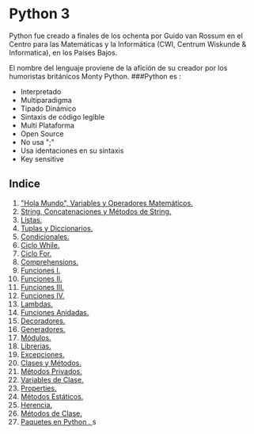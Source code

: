 # Python 3 
Python fue creado a finales de los ochenta por Guido van Rossum en el Centro para las Matemáticas y la Informática (CWI, Centrum Wiskunde & Informatica), en los Países Bajos.

El nombre del lenguaje proviene de la afición de su creador por los humoristas británicos Monty Python.
###Python es :
- Interpretado
- Multiparadigma
- Tipado Dinámico
- Sintaxis de código legible
- Multi Plataforma
- Open Source
- No usa ";"  
- Usa identaciones en su sintaxis
- Key sensitive
## Indice
1. ["Hola Mundo", Variables y Operadores Matemáticos.](variables.py)
2. [String, Concatenaciones y Métodos de String.](cadenas.py)
3. [Listas.](listas.py)
4. [Tuplas y Diccionarios.](tuplas_diccionarios.py)
5. [Condicionales.](condicionales.py)
6. [Ciclo While.](ciclo_while.py)
7. [Ciclo For.](ciclo_for.py)
8. [Comprehensions. ](compren.py)
9. [Funciones I. ](funciones.py)
10. [Funciones II. ](funciones_2.py)
11. [Funciones III. ](funciones_3.py)
12. [Funciones IV. ](funciones_4.py)
13. [Lambdas. ](lambdas.py)
14. [Funciones Anidadas. ](func_anidadas.py)
15. [Decoradores. ](decoradores.py)
16. [Generadores. ](generadores.py)
17. [Módulos. ](modulos/main.py)
18. [Librerias. ](librerias.py)
19. [Excepciones. ](excepciones.py)
20. [Clases y Métodos. ](clases.py)
21. [Métodos Privados. ](metodos_privados.py)
22. [Variables de Clase. ](variables_clase.py)
23. [Properties. ](properties.py)
24. [Métodos Estáticos. ](metodos_estaticos.py)
25. [Herencia. ](herencia.py)
26. [Métodos de Clase. ](metodos_clase.py)
27. [Paquetes en Python . ](paquetes/main.py)
s
